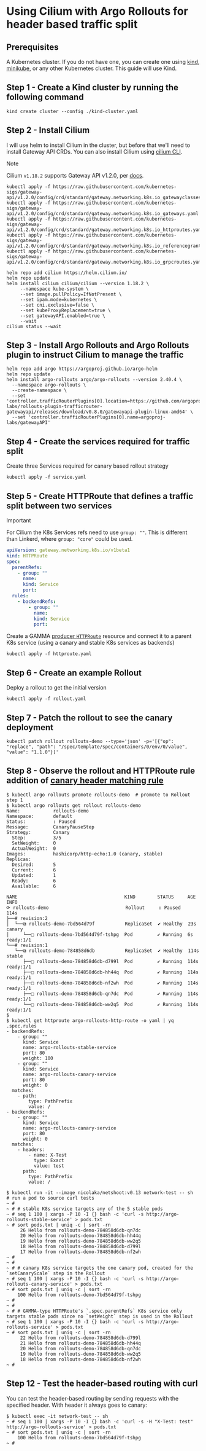 # Using Cilium with Argo Rollouts for header based traffic split

## Prerequisites

A Kubernetes cluster. If you do not have one, you can create one using [kind](https://kind.sigs.k8s.io/), [minikube](https://minikube.sigs.k8s.io/), or any other Kubernetes cluster. This guide will use Kind.

## Step 1 - Create a Kind cluster by running the following command

```shell
kind create cluster --config ./kind-cluster.yaml
```

## Step 2 - Install Cilium

I will use helm to install Cilium in the cluster, but before that we'll need to install Gateway API CRDs. You can also install Cilium using [cilium CLI](https://docs.cilium.io/en/stable/gettingstarted/k8s-install-default/#install-the-cilium-cli).

> [!NOTE]
> Cilium `v1.18.2` supports Gateway API v1.2.0, per [docs](https://docs.cilium.io/en/stable/network/servicemesh/gateway-api/gateway-api/).

```shell
kubectl apply -f https://raw.githubusercontent.com/kubernetes-sigs/gateway-api/v1.2.0/config/crd/standard/gateway.networking.k8s.io_gatewayclasses.yaml
kubectl apply -f https://raw.githubusercontent.com/kubernetes-sigs/gateway-api/v1.2.0/config/crd/standard/gateway.networking.k8s.io_gateways.yaml
kubectl apply -f https://raw.githubusercontent.com/kubernetes-sigs/gateway-api/v1.2.0/config/crd/standard/gateway.networking.k8s.io_httproutes.yaml
kubectl apply -f https://raw.githubusercontent.com/kubernetes-sigs/gateway-api/v1.2.0/config/crd/standard/gateway.networking.k8s.io_referencegrants.yaml
kubectl apply -f https://raw.githubusercontent.com/kubernetes-sigs/gateway-api/v1.2.0/config/crd/standard/gateway.networking.k8s.io_grpcroutes.yaml
```
```shell
helm repo add cilium https://helm.cilium.io/
helm repo update
helm install cilium cilium/cilium --version 1.18.2 \
     --namespace kube-system \
     --set image.pullPolicy=IfNotPresent \
     --set ipam.mode=kubernetes \
     --set cni.exclusive=false \
     --set kubeProxyReplacement=true \
     --set gatewayAPI.enabled=true \
     --wait
cilium status --wait
```

## Step 3 - Install Argo Rollouts and Argo Rollouts plugin to instruct Cilium to manage the traffic

```shell
helm repo add argo https://argoproj.github.io/argo-helm
helm repo update
helm install argo-rollouts argo/argo-rollouts --version 2.40.4 \
  --namespace argo-rollouts \
  --create-namespace \
  --set 'controller.trafficRouterPlugins[0].location=https://github.com/argoproj-labs/rollouts-plugin-trafficrouter-gatewayapi/releases/download/v0.8.0/gatewayapi-plugin-linux-amd64' \
  --set 'controller.trafficRouterPlugins[0].name=argoproj-labs/gatewayAPI'
```

## Step 4 - Create the services required for traffic split

Create three Services required for canary based rollout strategy

```shell
kubectl apply -f service.yaml
```

## Step 5 - Create HTTPRoute that defines a traffic split between two services

> [!IMPORTANT]
> For Cilium the K8s Services refs need to use `group: ""`. This is different than Linkerd, where `group: "core"` could be used.
  ```yaml
  apiVersion: gateway.networking.k8s.io/v1beta1
  kind: HTTPRoute
  spec:
    parentRefs:
      - group: ""
        name:
        kind: Service
        port:
    rules:
      - backendRefs:
          - group: ""
            name:
            kind: Service
            port:
  ```

Create a GAMMA [producer `HTTPRoute`](https://gateway-api.sigs.k8s.io/concepts/glossary/#producer-route) resource and connect it to a parent K8s service (using a canary and stable K8s services as backends)

```shell
kubectl apply -f httproute.yaml
```

## Step 6 - Create an example Rollout

Deploy a rollout to get the initial version

```shell
kubectl apply -f rollout.yaml
```

## Step 7 - Patch the rollout to see the canary deployment
```shell
kubectl patch rollout rollouts-demo --type='json' -p='[{"op": "replace", "path": "/spec/template/spec/containers/0/env/0/value", "value": "1.1.0"}]'
```

## Step 8 - Observe the rollout and HTTPRoute rule addition of [canary header matching rule](https://gateway-api.sigs.k8s.io/guides/traffic-splitting/#canary-traffic-rollout)

```shell
$ kubectl argo rollouts promote rollouts-demo  # promote to Rollout step 1
$ kubectl argo rollouts get rollout rollouts-demo
Name:            rollouts-demo
Namespace:       default
Status:          ॥ Paused
Message:         CanaryPauseStep
Strategy:        Canary
  Step:          3/5
  SetWeight:     0
  ActualWeight:  0
Images:          hashicorp/http-echo:1.0 (canary, stable)
Replicas:
  Desired:       5
  Current:       6
  Updated:       1
  Ready:         6
  Available:     6

NAME                                       KIND        STATUS     AGE   INFO
⟳ rollouts-demo                            Rollout     ॥ Paused   114s
├──# revision:2
│  └──⧉ rollouts-demo-7bd564d79f           ReplicaSet  ✔ Healthy  23s   canary
│     └──□ rollouts-demo-7bd564d79f-tshpg  Pod         ✔ Running  6s    ready:1/1
└──# revision:1
   └──⧉ rollouts-demo-784858d6db           ReplicaSet  ✔ Healthy  114s  stable
      ├──□ rollouts-demo-784858d6db-d799l  Pod         ✔ Running  114s  ready:1/1
      ├──□ rollouts-demo-784858d6db-hh44q  Pod         ✔ Running  114s  ready:1/1
      ├──□ rollouts-demo-784858d6db-nf2wh  Pod         ✔ Running  114s  ready:1/1
      ├──□ rollouts-demo-784858d6db-qn7dc  Pod         ✔ Running  114s  ready:1/1
      └──□ rollouts-demo-784858d6db-ww2q5  Pod         ✔ Running  114s  ready:1/1
$
$ kubectl get httproute argo-rollouts-http-route -o yaml | yq .spec.rules
- backendRefs:
    - group: ""
      kind: Service
      name: argo-rollouts-stable-service
      port: 80
      weight: 100
    - group: ""
      kind: Service
      name: argo-rollouts-canary-service
      port: 80
      weight: 0
  matches:
    - path:
        type: PathPrefix
        value: /
- backendRefs:
    - group: ""
      kind: Service
      name: argo-rollouts-canary-service
      port: 80
      weight: 0
  matches:
    - headers:
        - name: X-Test
          type: Exact
          value: test
      path:
        type: PathPrefix
        value: /
```
```shell
$ kubectl run -it --image nicolaka/netshoot:v0.13 network-test -- sh  # run a pod to source curl tests
~ #
~ # # stable K8s service targets any of the 5 stable pods
~ # seq 1 100 | xargs -P 10 -I {} bash -c 'curl -s http://argo-rollouts-stable-service' > pods.txt
~ # sort pods.txt | uniq -c | sort -rn
     26 Hello from rollouts-demo-784858d6db-qn7dc
     20 Hello from rollouts-demo-784858d6db-hh44q
     19 Hello from rollouts-demo-784858d6db-ww2q5
     18 Hello from rollouts-demo-784858d6db-d799l
     17 Hello from rollouts-demo-784858d6db-nf2wh
~ #
~ #
~ # # canary K8s service targets the one canary pod, created for the `setCanaryScale` step in the Rollout
~ # seq 1 100 | xargs -P 10 -I {} bash -c 'curl -s http://argo-rollouts-canary-service' > pods.txt
~ # sort pods.txt | uniq -c | sort -rn
    100 Hello from rollouts-demo-7bd564d79f-tshpg
~ #
~ #
~ # # GAMMA-type HTTPRoute's `.spec.parentRefs` K8s service only targets stable pods since no `setWeight` step is used in the Rollout
~ # seq 1 100 | xargs -P 10 -I {} bash -c 'curl -s http://argo-rollouts-service' > pods.txt
~ # sort pods.txt | uniq -c | sort -rn
     22 Hello from rollouts-demo-784858d6db-d799l
     21 Hello from rollouts-demo-784858d6db-hh44q
     20 Hello from rollouts-demo-784858d6db-qn7dc
     19 Hello from rollouts-demo-784858d6db-ww2q5
     18 Hello from rollouts-demo-784858d6db-nf2wh
~ #
```

## Step 12 - Test the header-based routing with curl

You can test the header-based routing by sending requests with the specified header.
With header it always goes to canary:

```shell
$ kubectl exec -it network-test -- sh
~ # seq 1 100 | xargs -P 10 -I {} bash -c 'curl -s -H "X-Test: test" http://argo-rollouts-service' > pods.txt
~ # sort pods.txt | uniq -c | sort -rn
    100 Hello from rollouts-demo-7bd564d79f-tshpg
~ #
```
